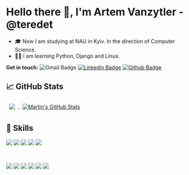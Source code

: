 # Hello there 👋, I'm Artem Vanzytler - @teredet

- 🎓 Now I am studying at NAU in Kyiv. In the direction of Computer Science.
- 👨‍🏫 I am learning Python, Django and Linux.


**Get in touch:**
![Gmail Badge](https://img.shields.io/badge/-artem.vanzytler@gmail.com-c14438?style=flat&logo=Gmail&logoColor=white)
[![Linkedin Badge](https://img.shields.io/badge/-teredet-0072b1?style=flat&logo=Linkedin&logoColor=white&link=https://www.linkedin.com/in/artem-vanzytler/)](https://www.linkedin.com/in/artem-vanzytler/) 
[![Github Badge](https://img.shields.io/badge/-teredet-grey?style=flat&logo=github&logoColor=white&link=https://github.com/teredet/)](https://www.github.com/teredet/) 




## &#x1f4c8; GitHub Stats

<a href="https://github.com/teredet">
  <img align="center" style="margin:0.5rem" src="https://github-readme-stats-axpwmfcg3.vercel.app/api?username=teredet&show_icons=true&include_all_commits=true&count_private=true&hide=contribs&theme=dark" />
</a>

<a href="https://github.com/teredet">
  <img align="center" style="margin:0.5rem" src="https://github-readme-stats-axpwmfcg3.vercel.app/api/top-langs/?username=teredet&layout=compact&theme=dark" alt="Martin's GitHub Stats" />
</a>


## 💼 Skills

![](https://img.shields.io/badge/Code-Python-informational?style=flat&logo=python&logoColor=white&color=4AB197)
![](https://img.shields.io/badge/Code-Django-informational?style=flat&logo=django&logoColor=white&color=4AB197)
![](https://img.shields.io/badge/Code-SQLite-informational?style=flat&logo=sqlite&logoColor=white&color=4AB197)
![](https://img.shields.io/badge/Code-HTML-informational?style=flat&logo=html5&logoColor=white&color=4AB197)
![](https://img.shields.io/badge/Style-CSS-informational?style=flat&logo=css3&logoColor=white&color=4AB197)

<br>

![](https://img.shields.io/badge/OS-Linux-informational?style=flat&logo=linux&logoColor=white&color=4AB197)
![](https://img.shields.io/badge/Shell-Bash-informational?style=flat&logo=gnu-bash&logoColor=white&color=4AB197)
![](https://img.shields.io/badge/Tools-Docker-informational?style=flat&logo=docker&logoColor=white&color=4AB197)
![](https://img.shields.io/badge/Tools-NGINX-informational?style=flat&logo=nginx&logoColor=white&color=4AB197)
![](https://img.shields.io/badge/Tools-Photoshop-informational?style=flat&logo=Adobe-Photoshop&logoColor=white&color=4AB197)
![](https://img.shields.io/badge/Tools-GitHub-informational?style=flat&logo=GitHub&logoColor=white&color=4AB197)



<!---
teredet/teredet is a ✨ special ✨ repository because its `README.md` (this file) appears on your GitHub profile.
You can click the Preview link to take a look at your changes.
--->

